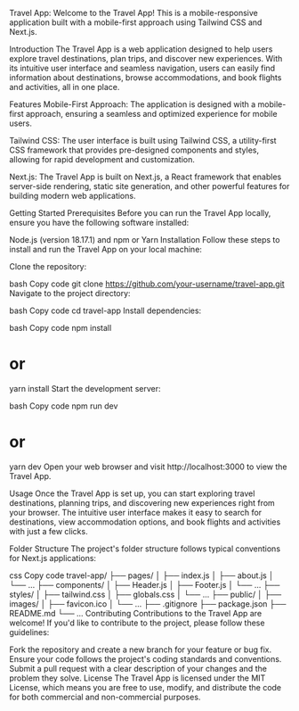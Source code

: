Travel App:
Welcome to the Travel App! This is a mobile-responsive application built with a mobile-first approach using Tailwind CSS and Next.js.

Introduction
The Travel App is a web application designed to help users explore travel destinations, plan trips, and discover new experiences. With its intuitive user interface and seamless navigation, users can easily find information about destinations, browse accommodations, and book flights and activities, all in one place.

Features
Mobile-First Approach: The application is designed with a mobile-first approach, ensuring a seamless and optimized experience for mobile users.

Tailwind CSS: The user interface is built using Tailwind CSS, a utility-first CSS framework that provides pre-designed components and styles, allowing for rapid development and customization.

Next.js: The Travel App is built on Next.js, a React framework that enables server-side rendering, static site generation, and other powerful features for building modern web applications.

Getting Started
Prerequisites
Before you can run the Travel App locally, ensure you have the following software installed:

Node.js (version 18.17.1) and npm or Yarn
Installation
Follow these steps to install and run the Travel App on your local machine:

Clone the repository:

bash
Copy code
git clone https://github.com/your-username/travel-app.git
Navigate to the project directory:

bash
Copy code
cd travel-app
Install dependencies:

bash
Copy code
npm install
# or
yarn install
Start the development server:

bash
Copy code
npm run dev
# or
yarn dev
Open your web browser and visit http://localhost:3000 to view the Travel App.

Usage
Once the Travel App is set up, you can start exploring travel destinations, planning trips, and discovering new experiences right from your browser. The intuitive user interface makes it easy to search for destinations, view accommodation options, and book flights and activities with just a few clicks.

Folder Structure
The project's folder structure follows typical conventions for Next.js applications:

css
Copy code
travel-app/
├── pages/
│   ├── index.js
│   ├── about.js
│   └── ...
├── components/
│   ├── Header.js
│   ├── Footer.js
│   └── ...
├── styles/
│   ├── tailwind.css
│   ├── globals.css
│   └── ...
├── public/
│   ├── images/
│   ├── favicon.ico
│   └── ...
├── .gitignore
├── package.json
├── README.md
└── ...
Contributing
Contributions to the Travel App are welcome! If you'd like to contribute to the project, please follow these guidelines:

Fork the repository and create a new branch for your feature or bug fix.
Ensure your code follows the project's coding standards and conventions.
Submit a pull request with a clear description of your changes and the problem they solve.
License
The Travel App is licensed under the MIT License, which means you are free to use, modify, and distribute the code for both commercial and non-commercial purposes.
